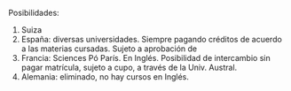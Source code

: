Posibilidades:

1) Suiza
2) España: diversas universidades. Siempre pagando créditos de acuerdo a las materias cursadas. Sujeto a aprobación de 
3) Francia: Sciences Pó París. En Inglés. Posibilidad de intercambio sin pagar matrícula, sujeto a cupo, a través de la Univ. Austral. 
4) Alemania: eliminado, no hay cursos en Inglés.
